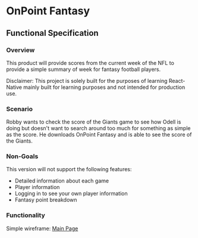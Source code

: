 # OnPoint Fantasy

## Functional Specification

### Overview

This product will provide scores from the current week of the NFL to provide a simple summary of week for fantasy football players.

Disclaimer: This project is solely built for the purposes of learning React-Native mainly built for learning purposes and not intended for production use.

### Scenario

Robby wants to check the score of the Giants game to see how Odell is doing but doesn't want to search around too much for something as simple as the score. He downloads OnPoint Fantasy and is able to see the score of the Giants.

### Non-Goals

This version will not support the following features:

- Detailed information about each game
- Player information
- Logging in to see your own player information
- Fantasy point breakdown

### Functionality

Simple wireframe: [Main Page](https://wireframe.cc/ujjKVj)
